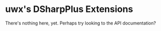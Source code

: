 # uwx's DSharpPlus Extensions

There's nothing here, yet. Perhaps try looking to the API documentation?